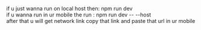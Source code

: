 if u just wanna run on local host then: npm run dev <br/>
if u wanna run in ur mobile the run : npm run dev -- --host <br/> 
 after that u will get network link copy that link and paste that url in ur mobile 
